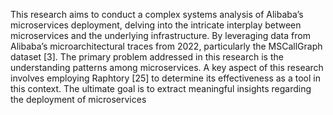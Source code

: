 This research aims to conduct a complex systems analysis of Alibaba’s microservices deployment, delving into the intricate interplay between microservices and the underlying infrastructure. By leveraging
data from Alibaba’s microarchitectural traces from 2022, particularly the MSCallGraph dataset [3].
The primary problem addressed in this research is the understanding patterns among microservices.
A key aspect of this research involves employing Raphtory [25] to determine its effectiveness as a
tool in this context. The ultimate goal is to extract meaningful insights regarding the deployment of
microservices
